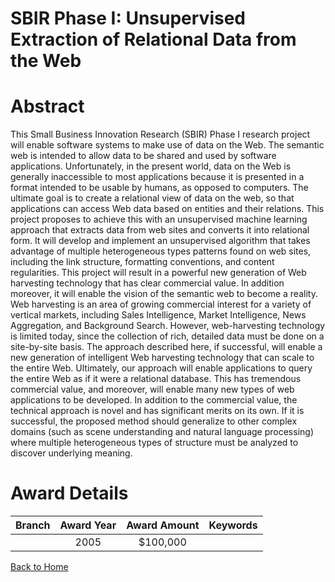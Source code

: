 
SBIR Phase I: Unsupervised Extraction of Relational Data from the Web
=====================================================================

# Abstract


This Small Business Innovation Research  (SBIR) Phase I research project will enable software systems to make use of data on the Web. The semantic web is intended to allow data to be shared and used by software applications. Unfortunately, in the present world, data on the Web is generally inaccessible to most applications because it is presented in a format intended to be usable by humans, as opposed to computers. The ultimate goal is to create a relational view of data on the web, so that applications can access Web data based on entities and their relations. This project proposes to achieve this with an unsupervised machine learning approach that extracts data from web sites and converts it into relational form. It will develop and implement an unsupervised algorithm that takes advantage of multiple heterogeneous types patterns found on web sites, including the link structure, formatting conventions, and content regularities. This project will result in a powerful new generation of Web harvesting technology that has clear commercial value. In addition moreover, it will enable the vision of the semantic web to become a reality. Web harvesting is an area of growing commercial interest for a variety of vertical markets, including Sales Intelligence, Market Intelligence, News Aggregation, and Background Search. However, web-harvesting technology is limited today, since the collection of rich, detailed data must be done on a site-by-site basis. The approach described here, if successful, will enable a new generation of intelligent Web harvesting technology that can scale to the entire Web. Ultimately, our approach will enable applications to query the entire Web as if it were a relational database. This has tremendous commercial value, and moreover, will enable many new types of web applications to be developed. In addition to the commercial value, the technical approach is novel and has significant merits on its own. If it is successful, the proposed method should generalize to other complex domains (such as scene understanding and natural language processing) where multiple heterogeneous types of structure must be analyzed to discover underlying meaning.  

# Award Details

|Branch|Award Year|Award Amount|Keywords|
| :---: | :---: | :---: | :---: |
||2005|$100,000||
  
  


[Back to Home](https://github.com/chrischow/dod_sbir_awards#69)